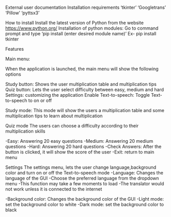 External user documentation
Installation requirements
‘tkinter’
‘Googletrans’
‘Pillow’
‘pyttsx3’

How to install
Install the latest version of Python from the website https://www.python.org/
Installation of python modules:
Go to command prompt and type ‘pip install (enter desired module name)’
Ex- pip install tkinter

	
Features

Main menu:

When the application is launched, the main menu will show the following options

Study button: Shows the user multiplication table and multiplication tips
Quiz button: Lets the user select difficulty between easy, medium and hard
Settings: customizing the application
Enable Text-to-speech: Toggle Text-to-speech to on or off

Study mode:
This mode will show the users a multiplication table and some multiplication tips to learn about multiplication

   
Quiz mode
The users can choose a difficulty according to their multiplication skills

-Easy: Answering 20 easy questions
-Medium: Answering 20 medium questions
-Hard: Answering 20 hard questions
-Check Answers: After the button is clicked, it will show the score of the user
-Exit: return to main menu


Settings
 The settings menu, lets the user change language,background color and turn on or off the Text-to-speech mode
-Language: Changes the language of the GUI
	-Choose the preferred language from the dropdown menu
	-This function may take a few moments to load
	-The translator would not work unless it is connected to the internet

-Background color: Changes the background color of the GUI
	-Light mode: set the background color to white
	-Dark mode: set the background color to black




